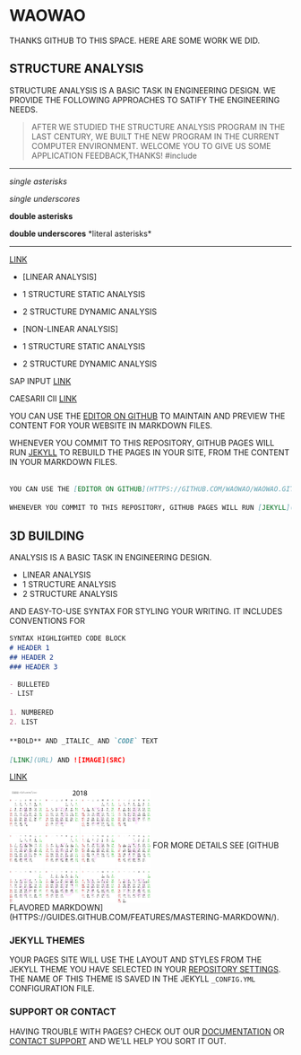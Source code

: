 # WAOWAO

THANKS GITHUB TO THIS SPACE. HERE ARE SOME WORK WE DID. 

## STRUCTURE ANALYSIS
STRUCTURE ANALYSIS IS A BASIC TASK IN ENGINEERING DESIGN. WE PROVIDE THE FOLLOWING APPROACHES TO SATIFY THE ENGINEERING NEEDS. 

>AFTER WE STUDIED THE STRUCTURE ANALYSIS PROGRAM IN THE LAST CENTURY,
>WE BUILT THE NEW PROGRAM IN THE CURRENT COMPUTER ENVIRONMENT.
>WELCOME YOU TO GIVE US SOME APPLICATION FEEDBACK,THANKS!
    #include<math>  // this is a code block.
        int a;  This is a code block 2.
        bool b;
 
 * * *
*single asterisks*

_single underscores_

**double asterisks**

__double underscores__
\*literal asterisks\*
***

[LINK](https://github.com/waowao/waowao/blob/master/SA.HTML)
 
- [LINEAR ANALYSIS]
- 1 STRUCTURE STATIC ANALYSIS
- 2 STRUCTURE DYNAMIC ANALYSIS

- [NON-LINEAR ANALYSIS]
- 1 STRUCTURE STATIC ANALYSIS
- 2 STRUCTURE DYNAMIC ANALYSIS

 
SAP INPUT
[LINK](https://github.com/waowao/waowao/blob/master/JS3D.html)

CAESARII CII
[LINK](https://github.com/waowao/waowao/blob/master/JS3D.html)

YOU CAN USE THE [EDITOR ON GITHUB](HTTPS://GITHUB.COM/WAOWAO/WAOWAO.GITHUB.IO/EDIT/MASTER/README.MD) TO MAINTAIN AND PREVIEW THE CONTENT FOR YOUR WEBSITE IN MARKDOWN FILES.

WHENEVER YOU COMMIT TO THIS REPOSITORY, GITHUB PAGES WILL RUN [JEKYLL](HTTPS://JEKYLLRB.COM/) TO REBUILD THE PAGES IN YOUR SITE, FROM THE CONTENT IN YOUR MARKDOWN FILES.
 

```MARKDOWN

YOU CAN USE THE [EDITOR ON GITHUB](HTTPS://GITHUB.COM/WAOWAO/WAOWAO.GITHUB.IO/EDIT/MASTER/README.MD) TO MAINTAIN AND PREVIEW THE CONTENT FOR YOUR WEBSITE IN MARKDOWN FILES.

WHENEVER YOU COMMIT TO THIS REPOSITORY, GITHUB PAGES WILL RUN [JEKYLL](HTTPS://JEKYLLRB.COM/) TO REBUILD THE PAGES IN YOUR SITE, FROM THE CONTENT IN YOUR MARKDOWN FILES.
```
## 3D BUILDING

ANALYSIS IS A BASIC TASK IN ENGINEERING DESIGN. 

- LINEAR ANALYSIS
- 1 STRUCTURE ANALYSIS
- 2 STRUCTURE ANALYSIS


AND EASY-TO-USE SYNTAX FOR STYLING YOUR WRITING. IT INCLUDES CONVENTIONS FOR

```MARKDOWN
SYNTAX HIGHLIGHTED CODE BLOCK
# HEADER 1
## HEADER 2  
### HEADER 3
```

```MARKDOWN
- BULLETED
- LIST

1. NUMBERED
2. LIST

**BOLD** AND _ITALIC_ AND `CODE` TEXT

[LINK](URL) AND ![IMAGE](SRC)

```
[LINK](https://github.com/waowao/waowao/blob/master/2018.jpg)

<img src="https://github.com/waowao/waowao/blob/master/2018.jpg" width="50%" height="50%" alt="2018" align=center />
FOR MORE DETAILS SEE [GITHUB FLAVORED MARKDOWN](HTTPS://GUIDES.GITHUB.COM/FEATURES/MASTERING-MARKDOWN/).

### JEKYLL THEMES

YOUR PAGES SITE WILL USE THE LAYOUT AND STYLES FROM THE JEKYLL THEME YOU HAVE SELECTED IN YOUR [REPOSITORY SETTINGS](HTTPS://GITHUB.COM/WAOWAO/WAOWAO.GITHUB.IO/SETTINGS). THE NAME OF THIS THEME IS SAVED IN THE JEKYLL `_CONFIG.YML` CONFIGURATION FILE.

### SUPPORT OR CONTACT

HAVING TROUBLE WITH PAGES? CHECK OUT OUR [DOCUMENTATION](HTTPS://HELP.GITHUB.COM/CATEGORIES/GITHUB-PAGES-BASICS/) OR [CONTACT SUPPORT](HTTPS://GITHUB.COM/CONTACT) AND WE’LL HELP YOU SORT IT OUT.
